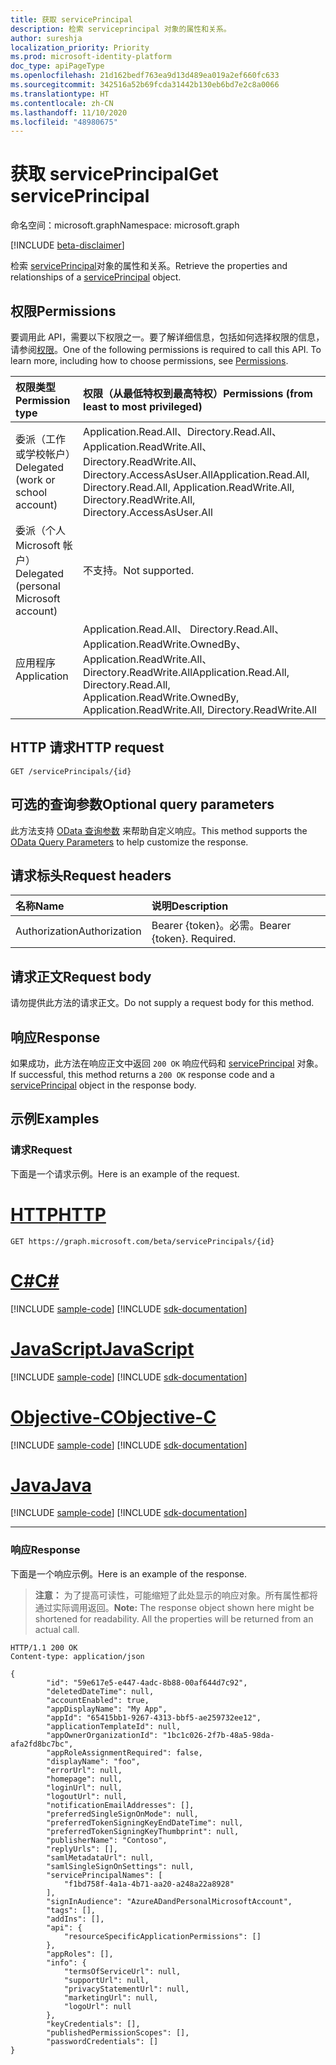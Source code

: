 ```yaml
---
title: 获取 servicePrincipal
description: 检索 serviceprincipal 对象的属性和关系。
author: sureshja
localization_priority: Priority
ms.prod: microsoft-identity-platform
doc_type: apiPageType
ms.openlocfilehash: 21d162bedf763ea9d13d489ea019a2ef660fc633
ms.sourcegitcommit: 342516a52b69fcda31442b130eb6bd7e2c8a0066
ms.translationtype: HT
ms.contentlocale: zh-CN
ms.lasthandoff: 11/10/2020
ms.locfileid: "48980675"
---
```

# <a name="get-serviceprincipal"></a><span data-ttu-id="bd94c-103">获取 servicePrincipal</span><span class="sxs-lookup"><span data-stu-id="bd94c-103">Get servicePrincipal</span></span>

<span data-ttu-id="bd94c-104">命名空间：microsoft.graph</span><span class="sxs-lookup"><span data-stu-id="bd94c-104">Namespace: microsoft.graph</span></span>

[!INCLUDE [beta-disclaimer](../../includes/beta-disclaimer.md)]

<span data-ttu-id="bd94c-105">检索 [servicePrincipal](../resources/serviceprincipal.md)对象的属性和关系。</span><span class="sxs-lookup"><span data-stu-id="bd94c-105">Retrieve the properties and relationships of a [servicePrincipal](../resources/serviceprincipal.md) object.</span></span>

## <a name="permissions"></a><span data-ttu-id="bd94c-106">权限</span><span class="sxs-lookup"><span data-stu-id="bd94c-106">Permissions</span></span>
<span data-ttu-id="bd94c-p101">要调用此 API，需要以下权限之一。要了解详细信息，包括如何选择权限的信息，请参阅[权限](/graph/permissions-reference)。</span><span class="sxs-lookup"><span data-stu-id="bd94c-p101">One of the following permissions is required to call this API. To learn more, including how to choose permissions, see [Permissions](/graph/permissions-reference).</span></span>


|<span data-ttu-id="bd94c-109">权限类型</span><span class="sxs-lookup"><span data-stu-id="bd94c-109">Permission type</span></span>      | <span data-ttu-id="bd94c-110">权限（从最低特权到最高特权）</span><span class="sxs-lookup"><span data-stu-id="bd94c-110">Permissions (from least to most privileged)</span></span>              |
|:--------------------|:---------------------------------------------------------|
|<span data-ttu-id="bd94c-111">委派（工作或学校帐户）</span><span class="sxs-lookup"><span data-stu-id="bd94c-111">Delegated (work or school account)</span></span> | <span data-ttu-id="bd94c-112">Application.Read.All、Directory.Read.All、Application.ReadWrite.All、Directory.ReadWrite.All、Directory.AccessAsUser.All</span><span class="sxs-lookup"><span data-stu-id="bd94c-112">Application.Read.All, Directory.Read.All, Application.ReadWrite.All, Directory.ReadWrite.All, Directory.AccessAsUser.All</span></span>    |
|<span data-ttu-id="bd94c-113">委派（个人 Microsoft 帐户）</span><span class="sxs-lookup"><span data-stu-id="bd94c-113">Delegated (personal Microsoft account)</span></span> | <span data-ttu-id="bd94c-114">不支持。</span><span class="sxs-lookup"><span data-stu-id="bd94c-114">Not supported.</span></span>    |
|<span data-ttu-id="bd94c-115">应用程序</span><span class="sxs-lookup"><span data-stu-id="bd94c-115">Application</span></span> | <span data-ttu-id="bd94c-116">Application.Read.All、 Directory.Read.All、 Application.ReadWrite.OwnedBy、 Application.ReadWrite.All、 Directory.ReadWrite.All</span><span class="sxs-lookup"><span data-stu-id="bd94c-116">Application.Read.All, Directory.Read.All, Application.ReadWrite.OwnedBy, Application.ReadWrite.All, Directory.ReadWrite.All</span></span> |

## <a name="http-request"></a><span data-ttu-id="bd94c-117">HTTP 请求</span><span class="sxs-lookup"><span data-stu-id="bd94c-117">HTTP request</span></span>
<!-- { "blockType": "ignored" } -->
```http
GET /servicePrincipals/{id}
```

## <a name="optional-query-parameters"></a><span data-ttu-id="bd94c-118">可选的查询参数</span><span class="sxs-lookup"><span data-stu-id="bd94c-118">Optional query parameters</span></span>
<span data-ttu-id="bd94c-119">此方法支持 [OData 查询参数](/graph/query-parameters) 来帮助自定义响应。</span><span class="sxs-lookup"><span data-stu-id="bd94c-119">This method supports the [OData Query Parameters](/graph/query-parameters) to help customize the response.</span></span>

## <a name="request-headers"></a><span data-ttu-id="bd94c-120">请求标头</span><span class="sxs-lookup"><span data-stu-id="bd94c-120">Request headers</span></span>
| <span data-ttu-id="bd94c-121">名称</span><span class="sxs-lookup"><span data-stu-id="bd94c-121">Name</span></span>           | <span data-ttu-id="bd94c-122">说明</span><span class="sxs-lookup"><span data-stu-id="bd94c-122">Description</span></span>                |
|:---------------|:---------------------------|
| <span data-ttu-id="bd94c-123">Authorization</span><span class="sxs-lookup"><span data-stu-id="bd94c-123">Authorization</span></span>  | <span data-ttu-id="bd94c-p102">Bearer {token}。必需。</span><span class="sxs-lookup"><span data-stu-id="bd94c-p102">Bearer {token}. Required.</span></span>  |

## <a name="request-body"></a><span data-ttu-id="bd94c-126">请求正文</span><span class="sxs-lookup"><span data-stu-id="bd94c-126">Request body</span></span>
<span data-ttu-id="bd94c-127">请勿提供此方法的请求正文。</span><span class="sxs-lookup"><span data-stu-id="bd94c-127">Do not supply a request body for this method.</span></span>

## <a name="response"></a><span data-ttu-id="bd94c-128">响应</span><span class="sxs-lookup"><span data-stu-id="bd94c-128">Response</span></span>
<span data-ttu-id="bd94c-129">如果成功，此方法在响应正文中返回 `200 OK` 响应代码和 [servicePrincipal](../resources/serviceprincipal.md) 对象。</span><span class="sxs-lookup"><span data-stu-id="bd94c-129">If successful, this method returns a `200 OK` response code and a [servicePrincipal](../resources/serviceprincipal.md) object in the response body.</span></span>

## <a name="examples"></a><span data-ttu-id="bd94c-130">示例</span><span class="sxs-lookup"><span data-stu-id="bd94c-130">Examples</span></span>
### <a name="request"></a><span data-ttu-id="bd94c-131">请求</span><span class="sxs-lookup"><span data-stu-id="bd94c-131">Request</span></span>
<span data-ttu-id="bd94c-132">下面是一个请求示例。</span><span class="sxs-lookup"><span data-stu-id="bd94c-132">Here is an example of the request.</span></span>


# <a name="http"></a>[<span data-ttu-id="bd94c-133">HTTP</span><span class="sxs-lookup"><span data-stu-id="bd94c-133">HTTP</span></span>](#tab/http)
<!-- {
  "blockType": "request",
  "name": "get_serviceprincipal"
}-->

```msgraph-interactive
GET https://graph.microsoft.com/beta/servicePrincipals/{id}
```
# <a name="c"></a>[<span data-ttu-id="bd94c-134">C#</span><span class="sxs-lookup"><span data-stu-id="bd94c-134">C#</span></span>](#tab/csharp)
[!INCLUDE [sample-code](../includes/snippets/csharp/get-serviceprincipal-csharp-snippets.md)]
[!INCLUDE [sdk-documentation](../includes/snippets/snippets-sdk-documentation-link.md)]

# <a name="javascript"></a>[<span data-ttu-id="bd94c-135">JavaScript</span><span class="sxs-lookup"><span data-stu-id="bd94c-135">JavaScript</span></span>](#tab/javascript)
[!INCLUDE [sample-code](../includes/snippets/javascript/get-serviceprincipal-javascript-snippets.md)]
[!INCLUDE [sdk-documentation](../includes/snippets/snippets-sdk-documentation-link.md)]

# <a name="objective-c"></a>[<span data-ttu-id="bd94c-136">Objective-C</span><span class="sxs-lookup"><span data-stu-id="bd94c-136">Objective-C</span></span>](#tab/objc)
[!INCLUDE [sample-code](../includes/snippets/objc/get-serviceprincipal-objc-snippets.md)]
[!INCLUDE [sdk-documentation](../includes/snippets/snippets-sdk-documentation-link.md)]

# <a name="java"></a>[<span data-ttu-id="bd94c-137">Java</span><span class="sxs-lookup"><span data-stu-id="bd94c-137">Java</span></span>](#tab/java)
[!INCLUDE [sample-code](../includes/snippets/java/get-serviceprincipal-java-snippets.md)]
[!INCLUDE [sdk-documentation](../includes/snippets/snippets-sdk-documentation-link.md)]

---


### <a name="response"></a><span data-ttu-id="bd94c-138">响应</span><span class="sxs-lookup"><span data-stu-id="bd94c-138">Response</span></span>
<span data-ttu-id="bd94c-139">下面是一个响应示例。</span><span class="sxs-lookup"><span data-stu-id="bd94c-139">Here is an example of the response.</span></span> 

><span data-ttu-id="bd94c-p103">**注意：** 为了提高可读性，可能缩短了此处显示的响应对象。所有属性都将通过实际调用返回。</span><span class="sxs-lookup"><span data-stu-id="bd94c-p103">**Note:** The response object shown here might be shortened for readability. All the properties will be returned from an actual call.</span></span>

<!-- {
  "blockType": "response",
  "truncated": true,
  "@odata.type": "microsoft.graph.servicePrincipal"
} -->

```http
HTTP/1.1 200 OK
Content-type: application/json

{
        "id": "59e617e5-e447-4adc-8b88-00af644d7c92",
        "deletedDateTime": null,
        "accountEnabled": true,
        "appDisplayName": "My App",
        "appId": "65415bb1-9267-4313-bbf5-ae259732ee12",
        "applicationTemplateId": null,
        "appOwnerOrganizationId": "1bc1c026-2f7b-48a5-98da-afa2fd8bc7bc",
        "appRoleAssignmentRequired": false,
        "displayName": "foo",
        "errorUrl": null,
        "homepage": null,
        "loginUrl": null,
        "logoutUrl": null,
        "notificationEmailAddresses": [],
        "preferredSingleSignOnMode": null,
        "preferredTokenSigningKeyEndDateTime": null,
        "preferredTokenSigningKeyThumbprint": null,
        "publisherName": "Contoso",
        "replyUrls": [],
        "samlMetadataUrl": null,
        "samlSingleSignOnSettings": null,
        "servicePrincipalNames": [
            "f1bd758f-4a1a-4b71-aa20-a248a22a8928"
        ],
        "signInAudience": "AzureADandPersonalMicrosoftAccount",
        "tags": [],
        "addIns": [],
        "api": {
            "resourceSpecificApplicationPermissions": []
        },
        "appRoles": [],
        "info": {
            "termsOfServiceUrl": null,
            "supportUrl": null,
            "privacyStatementUrl": null,
            "marketingUrl": null,
            "logoUrl": null
        },
        "keyCredentials": [],
        "publishedPermissionScopes": [],
        "passwordCredentials": []
}
```

<!-- uuid: 8fcb5dbc-d5aa-4681-8e31-b001d5168d79
2015-10-25 14:57:30 UTC -->
<!--
{
  "type": "#page.annotation",
  "description": "Get servicePrincipal",
  "keywords": "",
  "section": "documentation",
  "tocPath": "",
  "suppressions": [
  ]
}
-->
